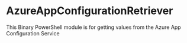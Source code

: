 # AzureAppConfigurationRetriever
This Binary PowerShell module is for getting values from the Azure App Configuration Service
